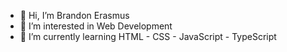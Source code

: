 - 👋 Hi, I’m Brandon Erasmus
- 👀 I’m interested in Web Development
- 🌱 I’m currently learning HTML - CSS - JavaScript - TypeScript

<!---
Brandon-J-E/Brandon-J-E is a ✨ special ✨ repository because its `README.md` (this file) appears on your GitHub profile.
You can click the Preview link to take a look at your changes.
--->
